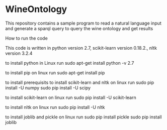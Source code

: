 # WineOntology
This repository contains a sample program to read a natural language input and generate a sparql query to query the wine ontology and get results

How to run the code

This code is written in python version 2.7, scikit-learn version 0.18.2., nltk version 3.2.4

to install python in Linux run
sudo apt-get install python -v 2.7

to install pip on linux run
sudo apt-get install pip

to install prerequisits to install scikit-learn and nltk on linux run
sudo pip install -U numpy
sudo pip install -U scipy

to install scikit-learn on linux run
sudo pip install -U scikit-learn

to install nltk on linux run
sudo pip install -U nltk

to install joblib and pickle on linux run
sudo pip install pickle
sudo pip install joblib
